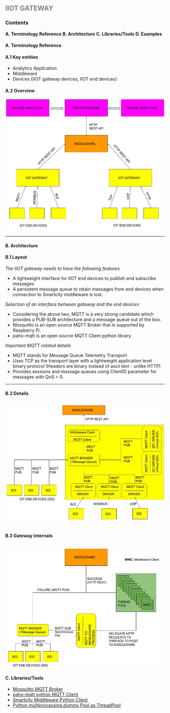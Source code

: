 ## <p style="color:gray"> IIOT GATEWAY </p>


 
### Contents
**A. Terminology Reference**
**B. Architecture**
**C. Libraries/Tools**
**D. Examples**

#### A. Terminology Reference

#### A.1 Key entities
- Analytics Application 
- Middleware 
- Devices {IIOT gateway devices, IIOT end devices}

#### A.2 Overview
![Overview](IOTGW-OVERVIEW.jpg)

---

#### B. Architecture
#### B.1 Layout
   *The IIOT gateway needs to have the following features*
  - A lightweight interface for IIOT end devices to publish and subscribe messages
  - A persistent message queue to retain messages from end devices when connection to Smartcity middleware is lost. 
 
   *Selection of an interface between gateway and the end devices*
  - Considering the above two, MQTT is a very strong candidate which provides a PUB-SUB architecture and  a message queue out of the box.
  - Mosquitto is an open source MQTT Broker that is supported by Raspberry Pi.
  - paho-mqtt is an open source MQTT Client python library.
  
   *Important MQTT related details*
   - MQTT stands for Message Queue Telemetry Transport
   - Uses TCP as the transport layer with a lightweight application level binary protocol (Headers are binary instead of ascii text - unlike HTTP) 
   - Provides sessions and message queues using ClientID parameter for messages with QoS > 0.
   ---
#### B.2 Details
![Details](IOTGW-DETAILS.jpg)
--

#### B.3 Gateway internals
![Internals](IOTGW-INTERNALS.jpg)
---

#### C. Libraries/Tools
- [Mosquitto MQTT Broker](https://mosquitto.org/)
- [paho-mqtt python MQTT Client](https://pypi.python.org/pypi/paho-mqtt/1.1)
- [Smartcity Middleware Python Client](https://github.com/NeveIsa/RBCCPS/tree/master/docs/middleware-client)
- [Python multiprocessing.dummy Pool as ThreadPool](https://docs.python.org/2/library/multiprocessing.html**)
